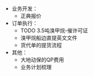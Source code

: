 - 业务开发：
	- 正典报价
- 订单执行：
	- TODO 3.5吨溴甲烷-催许可证
	- 溴甲烷船边直提英文文件
	- 货代单的提货流程
- 其他：
	- 大地动保的QP费用
	- 业务计划梳理